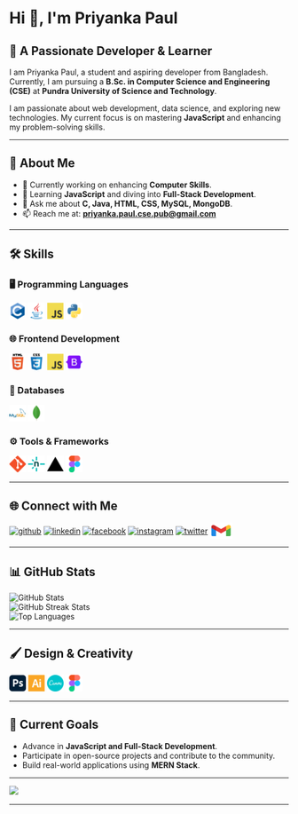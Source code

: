 # Hi 👋, I'm Priyanka Paul  
## 🌟 A Passionate Developer & Learner  

I am Priyanka Paul, a student and aspiring developer from Bangladesh.  
Currently, I am pursuing a **B.Sc. in Computer Science and Engineering (CSE)** at **Pundra University of Science and Technology**.

I am passionate about web development, data science, and exploring new technologies. My current focus is on mastering **JavaScript** and enhancing my problem-solving skills.

---

## 🌱 **About Me**  
- 🔭 Currently working on enhancing **Computer Skills**.  
- 🌱 Learning **JavaScript** and diving into **Full-Stack Development**.  
- 💬 Ask me about **C, Java, HTML, CSS, MySQL, MongoDB**.  
- 📫 Reach me at: **priyanka.paul.cse.pub@gmail.com**

---
## 🛠 **Skills**  
### 🖥️ Programming Languages  
<p align="left">
  <img src="https://raw.githubusercontent.com/devicons/devicon/master/icons/c/c-original.svg" width="30" height="30"/>  
  <img src="https://raw.githubusercontent.com/devicons/devicon/master/icons/java/java-original.svg" width="30" height="30"/>  
  <img src="https://raw.githubusercontent.com/devicons/devicon/master/icons/javascript/javascript-original.svg" width="30" height="30"/>  
  <img src="https://raw.githubusercontent.com/devicons/devicon/master/icons/python/python-original.svg" width="30" height="30"/>  
</p>

### 🌐 Frontend Development  
<p align="left">
  <img src="https://raw.githubusercontent.com/devicons/devicon/master/icons/html5/html5-original-wordmark.svg" width="30" height="30"/>  
  <img src="https://raw.githubusercontent.com/devicons/devicon/master/icons/css3/css3-original-wordmark.svg" width="30" height="30"/>  
  <img src="https://raw.githubusercontent.com/devicons/devicon/master/icons/javascript/javascript-original.svg" width="30" height="30"/>  
  <img src="https://raw.githubusercontent.com/devicons/devicon/master/icons/bootstrap/bootstrap-original.svg" width="30" height="30"/>  
</p>

### 💾 Databases  
<p align="left">
  <img src="https://raw.githubusercontent.com/devicons/devicon/master/icons/mysql/mysql-original-wordmark.svg" width="30" height="30"/>  
  <img src="https://raw.githubusercontent.com/devicons/devicon/master/icons/mongodb/mongodb-original.svg" width="30" height="30"/>  
</p>

### ⚙️ Tools & Frameworks  
<p align="left">
  <img src="https://raw.githubusercontent.com/devicons/devicon/master/icons/git/git-original.svg" width="30" height="30"/>  
  <img src="https://raw.githubusercontent.com/devicons/devicon/master/icons/netlify/netlify-original.svg" width="30" height="30"/>  
  <img src="https://raw.githubusercontent.com/devicons/devicon/master/icons/vercel/vercel-original.svg" width="30" height="30"/>  
  <img src="https://raw.githubusercontent.com/devicons/devicon/master/icons/figma/figma-original.svg" width="30" height="30"/>  
</p>

---

## 🌐 **Connect with Me**  
<p align="left">
  <a href="https://github.com/priyanka-paul" target="_blank"><img align="center" src="https://raw.githubusercontent.com/rahuldkjain/github-profile-readme-generator/master/src/images/icons/Social/github.svg" alt="github" height="30" width="40" /></a>
  <a href="https://linkedin.com/in/priyanka-paul" target="_blank"><img align="center" src="https://raw.githubusercontent.com/rahuldkjain/github-profile-readme-generator/master/src/images/icons/Social/linked-in-alt.svg" alt="linkedin" height="30" width="40" /></a>
  <a href="https://www.facebook.com/priyanka.paul.714095" target="_blank"><img align="center" src="https://raw.githubusercontent.com/rahuldkjain/github-profile-readme-generator/master/src/images/icons/Social/facebook.svg" alt="facebook" height="30" width="40" /></a>
  <a href="https://www.instagram.com/priyanka.paul" target="_blank"><img align="center" src="https://raw.githubusercontent.com/rahuldkjain/github-profile-readme-generator/master/src/images/icons/Social/instagram.svg" alt="instagram" height="30" width="40" /></a>
  <a href="https://twitter.com/priyanka_paul" target="_blank"><img align="center" src="https://raw.githubusercontent.com/rahuldkjain/github-profile-readme-generator/master/src/images/icons/Social/twitter.svg" alt="twitter" height="30" width="40" /></a>
  <a href="mailto:806priyankapaul@gmail.com" target="_blank"><img align="center" src="https://raw.githubusercontent.com/rahuldkjain/github-profile-readme-generator/master/src/images/icons/Social/gmail.svg" alt="email" height="30" width="40" /></a>
</p>


---
## 📊 **GitHub Stats**  
<p align="left">
  <img src="https://github-readme-stats.vercel.app/api?username=priyanka1144&theme=tokyonight&hide_border=false&include_all_commits=true&count_private=true" alt="GitHub Stats" /><br/>
  <img src="https://github-readme-streak-stats.herokuapp.com/?user=priyanka1144&theme=tokyonight&hide_border=false" alt="GitHub Streak Stats" /><br/>
  <img src="https://github-readme-stats.vercel.app/api/top-langs/?username=priyanka1144&theme=tokyonight&hide_border=false&include_all_commits=true&layout=compact" alt="Top Languages" />
</p>


---
## 🖌️ **Design & Creativity**  
<p align="left">
  <img src="https://raw.githubusercontent.com/devicons/devicon/master/icons/photoshop/photoshop-plain.svg" width="30" height="30"/>
  <img src="https://raw.githubusercontent.com/devicons/devicon/master/icons/illustrator/illustrator-plain.svg" width="30" height="30"/>
  <img src="https://raw.githubusercontent.com/devicons/devicon/master/icons/canva/canva-original.svg" width="30" height="30"/>
  <img src="https://raw.githubusercontent.com/devicons/devicon/master/icons/figma/figma-original.svg" width="30" height="30"/>
</p>

---

## 🎯 **Current Goals**  
- Advance in **JavaScript and Full-Stack Development**.  
- Participate in open-source projects and contribute to the community.  
- Build real-world applications using **MERN Stack**.



---

[![](https://visitcount.itsvg.in/api?id=priyanka-paul&icon=5&color=0)](https://visitcount.itsvg.in)

---
